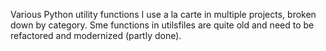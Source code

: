 Various Python utility functions I use a la carte in multiple projects, broken down by category. Sme functions in utilsfiles are quite old and need to be refactored and modernized (partly done).